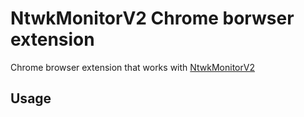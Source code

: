 # NtwkMonitorV2 Chrome borwser extension

Chrome browser extension that works with [NtwkMonitorV2](https://github.com/SuperTurboGrinder)

## Usage

